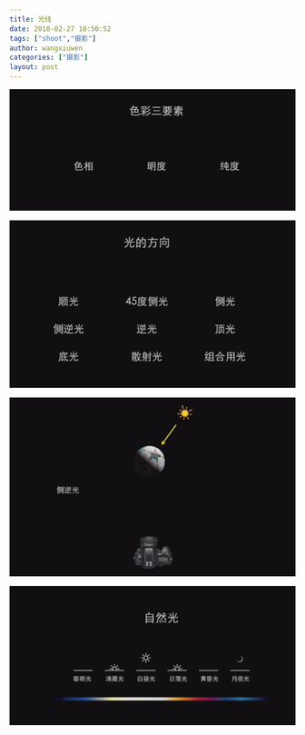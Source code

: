 ```yaml
---
title: 光线
date: 2018-02-27 10:50:52
tags: ["shoot","摄影"]
author: wangxiuwen
categories: ["摄影"]
layout: post
---
```


![image.png](/images/261436ee8cfc7886dad36ded42ddaa55.png)

![image.png](/images/b8ebad01d34262857014827510373e03.png)

![image.png](/images/e4960e9d42c9e9a332cbd0ead93eda21.png)

![image.png](/images/210ac59c92b8e62642fc69b0f0a0b09f.png)